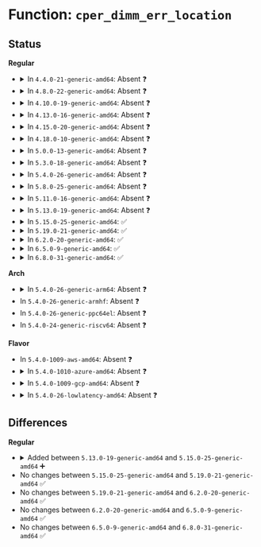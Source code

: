# Function: <code>cper_dimm_err_location</code>

## Status
<b>Regular</b>
<ul>
<li>
<details>
<summary>In <code>4.4.0-21-generic-amd64</code>: Absent ❓</summary>

```json
{
  "name": "cper_dimm_err_location",
  "collision_type": "Unique Static",
  "inline_type": "Selective",
  "funcs": [
    {
      "addr": 18446744071586003040,
      "name": "cper_dimm_err_location",
      "external": false,
      "loc": "drivers/firmware/efi/cper.c:252",
      "file": "drivers/firmware/efi/cper.c",
      "inline": "not declared, inlined",
      "caller_inline": [],
      "caller_func": [
        "drivers/firmware/efi/cper.c:cper_estatus_print_section",
        "drivers/firmware/efi/cper.c:cper_mem_err_unpack"
      ]
    }
  ],
  "symbols": [
    {
      "addr": 18446744071586003040,
      "name": "cper_dimm_err_location.constprop.2",
      "section": ".text",
      "bind": "STB_LOCAL",
      "size": 184
    }
  ]
}
```
</details>
</li>
<li>
<details>
<summary>In <code>4.8.0-22-generic-amd64</code>: Absent ❓</summary>

```json
{
  "name": "cper_dimm_err_location",
  "collision_type": "Unique Static",
  "inline_type": "Selective",
  "funcs": [
    {
      "addr": 18446744071586411040,
      "name": "cper_dimm_err_location",
      "external": false,
      "loc": "drivers/firmware/efi/cper.c:252",
      "file": "drivers/firmware/efi/cper.c",
      "inline": "not declared, inlined",
      "caller_inline": [],
      "caller_func": [
        "drivers/firmware/efi/cper.c:cper_estatus_print_section",
        "drivers/firmware/efi/cper.c:cper_mem_err_unpack"
      ]
    }
  ],
  "symbols": [
    {
      "addr": 18446744071586411040,
      "name": "cper_dimm_err_location.constprop.2",
      "section": ".text",
      "bind": "STB_LOCAL",
      "size": 184
    }
  ]
}
```
</details>
</li>
<li>
<details>
<summary>In <code>4.10.0-19-generic-amd64</code>: Absent ❓</summary>

```json
{
  "name": "cper_dimm_err_location",
  "collision_type": "Unique Static",
  "inline_type": "Selective",
  "funcs": [
    {
      "addr": 18446744071586620352,
      "name": "cper_dimm_err_location",
      "external": false,
      "loc": "drivers/firmware/efi/cper.c:252",
      "file": "drivers/firmware/efi/cper.c",
      "inline": "not declared, inlined",
      "caller_inline": [],
      "caller_func": [
        "drivers/firmware/efi/cper.c:cper_estatus_print_section",
        "drivers/firmware/efi/cper.c:cper_mem_err_unpack"
      ]
    }
  ],
  "symbols": [
    {
      "addr": 18446744071586620352,
      "name": "cper_dimm_err_location.constprop.2",
      "section": ".text",
      "bind": "STB_LOCAL",
      "size": 184
    }
  ]
}
```
</details>
</li>
<li>
<details>
<summary>In <code>4.13.0-16-generic-amd64</code>: Absent ❓</summary>

```json
{
  "name": "cper_dimm_err_location",
  "collision_type": "Unique Static",
  "inline_type": "Selective",
  "funcs": [
    {
      "addr": 18446744071586744144,
      "name": "cper_dimm_err_location",
      "external": false,
      "loc": "drivers/firmware/efi/cper.c:375",
      "file": "drivers/firmware/efi/cper.c",
      "inline": "not declared, inlined",
      "caller_inline": [],
      "caller_func": [
        "drivers/firmware/efi/cper.c:cper_estatus_print_section",
        "drivers/firmware/efi/cper.c:cper_mem_err_unpack"
      ]
    }
  ],
  "symbols": [
    {
      "addr": 18446744071586744144,
      "name": "cper_dimm_err_location.constprop.2",
      "section": ".text",
      "bind": "STB_LOCAL",
      "size": 189
    }
  ]
}
```
</details>
</li>
<li>
<details>
<summary>In <code>4.15.0-20-generic-amd64</code>: Absent ❓</summary>

```json
{
  "name": "cper_dimm_err_location",
  "collision_type": "Unique Static",
  "inline_type": "Selective",
  "funcs": [
    {
      "addr": 18446744071587228688,
      "name": "cper_dimm_err_location",
      "external": false,
      "loc": "drivers/firmware/efi/cper.c:375",
      "file": "drivers/firmware/efi/cper.c",
      "inline": "not declared, inlined",
      "caller_inline": [],
      "caller_func": [
        "drivers/firmware/efi/cper.c:cper_print_mem",
        "drivers/firmware/efi/cper.c:cper_mem_err_unpack"
      ]
    }
  ],
  "symbols": [
    {
      "addr": 18446744071587228688,
      "name": "cper_dimm_err_location.constprop.2",
      "section": ".text",
      "bind": "STB_LOCAL",
      "size": 189
    }
  ]
}
```
</details>
</li>
<li>
<details>
<summary>In <code>4.18.0-10-generic-amd64</code>: Absent ❓</summary>

```json
{
  "name": "cper_dimm_err_location",
  "collision_type": "Unique Static",
  "inline_type": "Selective",
  "funcs": [
    {
      "addr": 18446744071587529744,
      "name": "cper_dimm_err_location",
      "external": false,
      "loc": "drivers/firmware/efi/cper.c:257",
      "file": "drivers/firmware/efi/cper.c",
      "inline": "not declared, inlined",
      "caller_inline": [],
      "caller_func": [
        "drivers/firmware/efi/cper.c:cper_print_mem",
        "drivers/firmware/efi/cper.c:cper_mem_err_unpack",
        "drivers/firmware/efi/cper.c:cper_mem_err_unpack"
      ]
    }
  ],
  "symbols": [
    {
      "addr": 18446744071587529744,
      "name": "cper_dimm_err_location.constprop.4",
      "section": ".text",
      "bind": "STB_LOCAL",
      "size": 197
    }
  ]
}
```
</details>
</li>
<li>
<details>
<summary>In <code>5.0.0-13-generic-amd64</code>: Absent ❓</summary>

```json
{
  "name": "cper_dimm_err_location",
  "collision_type": "Unique Static",
  "inline_type": "Selective",
  "funcs": [
    {
      "addr": 18446744071587710592,
      "name": "cper_dimm_err_location",
      "external": false,
      "loc": "drivers/firmware/efi/cper.c:270",
      "file": "drivers/firmware/efi/cper.c",
      "inline": "not declared, inlined",
      "caller_inline": [],
      "caller_func": [
        "drivers/firmware/efi/cper.c:cper_print_mem",
        "drivers/firmware/efi/cper.c:cper_mem_err_unpack",
        "drivers/firmware/efi/cper.c:cper_mem_err_unpack"
      ]
    }
  ],
  "symbols": [
    {
      "addr": 18446744071587710592,
      "name": "cper_dimm_err_location.constprop.4",
      "section": ".text",
      "bind": "STB_LOCAL",
      "size": 197
    }
  ]
}
```
</details>
</li>
<li>
<details>
<summary>In <code>5.3.0-18-generic-amd64</code>: Absent ❓</summary>

```json
{
  "name": "cper_dimm_err_location",
  "collision_type": "Unique Static",
  "inline_type": "Selective",
  "funcs": [
    {
      "addr": 18446744071587989728,
      "name": "cper_dimm_err_location",
      "external": false,
      "loc": "drivers/firmware/efi/cper.c:258",
      "file": "drivers/firmware/efi/cper.c",
      "inline": "not declared, inlined",
      "caller_inline": [],
      "caller_func": [
        "drivers/firmware/efi/cper.c:cper_print_mem",
        "drivers/firmware/efi/cper.c:cper_mem_err_unpack",
        "drivers/firmware/efi/cper.c:cper_mem_err_unpack"
      ]
    }
  ],
  "symbols": [
    {
      "addr": 18446744071587989728,
      "name": "cper_dimm_err_location.constprop.0",
      "section": ".text",
      "bind": "STB_LOCAL",
      "size": 197
    }
  ]
}
```
</details>
</li>
<li>
<details>
<summary>In <code>5.4.0-26-generic-amd64</code>: Absent ❓</summary>

```json
{
  "name": "cper_dimm_err_location",
  "collision_type": "Unique Static",
  "inline_type": "Selective",
  "funcs": [
    {
      "addr": 18446744071588197088,
      "name": "cper_dimm_err_location",
      "external": false,
      "loc": "drivers/firmware/efi/cper.c:258",
      "file": "drivers/firmware/efi/cper.c",
      "inline": "not declared, inlined",
      "caller_inline": [],
      "caller_func": [
        "drivers/firmware/efi/cper.c:cper_print_mem",
        "drivers/firmware/efi/cper.c:cper_mem_err_unpack",
        "drivers/firmware/efi/cper.c:cper_mem_err_unpack"
      ]
    }
  ],
  "symbols": [
    {
      "addr": 18446744071588197088,
      "name": "cper_dimm_err_location.constprop.0",
      "section": ".text",
      "bind": "STB_LOCAL",
      "size": 197
    }
  ]
}
```
</details>
</li>
<li>
<details>
<summary>In <code>5.8.0-25-generic-amd64</code>: Absent ❓</summary>

```json
{
  "name": "cper_dimm_err_location",
  "collision_type": "Unique Static",
  "inline_type": "Selective",
  "funcs": [
    {
      "addr": 18446744071589063120,
      "name": "cper_dimm_err_location",
      "external": false,
      "loc": "drivers/firmware/efi/cper.c:258",
      "file": "drivers/firmware/efi/cper.c",
      "inline": "not declared, inlined",
      "caller_inline": [],
      "caller_func": [
        "drivers/firmware/efi/cper.c:cper_estatus_print_section",
        "drivers/firmware/efi/cper.c:cper_mem_err_unpack",
        "drivers/firmware/efi/cper.c:cper_mem_err_unpack"
      ]
    }
  ],
  "symbols": [
    {
      "addr": 18446744071589063120,
      "name": "cper_dimm_err_location.constprop.0",
      "section": ".text",
      "bind": "STB_LOCAL",
      "size": 196
    }
  ]
}
```
</details>
</li>
<li>
<details>
<summary>In <code>5.11.0-16-generic-amd64</code>: Absent ❓</summary>

```json
{
  "name": "cper_dimm_err_location",
  "collision_type": "Unique Static",
  "inline_type": "Selective",
  "funcs": [
    {
      "addr": 18446744071589069696,
      "name": "cper_dimm_err_location",
      "external": false,
      "loc": "drivers/firmware/efi/cper.c:271",
      "file": "drivers/firmware/efi/cper.c",
      "inline": "not declared, inlined",
      "caller_inline": [],
      "caller_func": [
        "drivers/firmware/efi/cper.c:cper_estatus_print_section",
        "drivers/firmware/efi/cper.c:cper_mem_err_unpack",
        "drivers/firmware/efi/cper.c:cper_mem_err_unpack"
      ]
    }
  ],
  "symbols": [
    {
      "addr": 18446744071589069696,
      "name": "cper_dimm_err_location.constprop.0",
      "section": ".text",
      "bind": "STB_LOCAL",
      "size": 196
    }
  ]
}
```
</details>
</li>
<li>
<details>
<summary>In <code>5.13.0-19-generic-amd64</code>: Absent ❓</summary>

```json
{
  "name": "cper_dimm_err_location",
  "collision_type": "Unique Static",
  "inline_type": "Selective",
  "funcs": [
    {
      "addr": 18446744071588956816,
      "name": "cper_dimm_err_location",
      "external": false,
      "loc": "drivers/firmware/efi/cper.c:271",
      "file": "drivers/firmware/efi/cper.c",
      "inline": "not declared, inlined",
      "caller_inline": [],
      "caller_func": [
        "drivers/firmware/efi/cper.c:cper_estatus_print_section",
        "drivers/firmware/efi/cper.c:cper_mem_err_unpack",
        "drivers/firmware/efi/cper.c:cper_mem_err_unpack"
      ]
    }
  ],
  "symbols": [
    {
      "addr": 18446744071588956816,
      "name": "cper_dimm_err_location.constprop.0",
      "section": ".text",
      "bind": "STB_LOCAL",
      "size": 179
    }
  ]
}
```
</details>
</li>
<li>
<details>
<summary>In <code>5.15.0-25-generic-amd64</code>: ✅</summary>

```c
int cper_dimm_err_location(struct cper_mem_err_compact * mem, char * msg)
```

```json
{
  "name": "cper_dimm_err_location",
  "collision_type": "Unique Static",
  "inline_type": "No",
  "funcs": [
    {
      "addr": 18446744071589666976,
      "name": "cper_dimm_err_location",
      "external": false,
      "loc": "drivers/firmware/efi/cper.c:268",
      "file": "drivers/firmware/efi/cper.c",
      "inline": "seen, unknown",
      "caller_inline": [],
      "caller_func": [
        "drivers/firmware/efi/cper.c:cper_print_mem",
        "drivers/firmware/efi/cper.c:cper_mem_err_unpack"
      ]
    }
  ],
  "symbols": [
    {
      "addr": 18446744071589666976,
      "name": "cper_dimm_err_location",
      "section": ".text",
      "bind": "STB_LOCAL",
      "size": 179
    }
  ]
}
```
</details>
</li>
<li>
<details>
<summary>In <code>5.19.0-21-generic-amd64</code>: ✅</summary>

```c
int cper_dimm_err_location(struct cper_mem_err_compact * mem, char * msg)
```

```json
{
  "name": "cper_dimm_err_location",
  "collision_type": "Unique Global",
  "inline_type": "No",
  "funcs": [
    {
      "addr": 18446744071591170784,
      "name": "cper_dimm_err_location",
      "external": true,
      "loc": "drivers/firmware/efi/cper.c:294",
      "file": "drivers/firmware/efi/cper.c",
      "inline": "seen, unknown",
      "caller_inline": [],
      "caller_func": [
        "drivers/edac/ghes_edac.c:ghes_edac_report_mem_error",
        "drivers/firmware/efi/cper.c:cper_print_mem",
        "drivers/firmware/efi/cper.c:cper_mem_err_unpack",
        "drivers/firmware/efi/cper.c:cper_mem_err_unpack"
      ]
    }
  ],
  "symbols": [
    {
      "addr": 18446744071591170784,
      "name": "cper_dimm_err_location",
      "section": ".text",
      "bind": "STB_GLOBAL",
      "size": 213
    }
  ]
}
```
</details>
</li>
<li>
<details>
<summary>In <code>6.2.0-20-generic-amd64</code>: ✅</summary>

```c
int cper_dimm_err_location(struct cper_mem_err_compact * mem, char * msg)
```

```json
{
  "name": "cper_dimm_err_location",
  "collision_type": "Unique Global",
  "inline_type": "No",
  "funcs": [
    {
      "addr": 18446744071592889376,
      "name": "cper_dimm_err_location",
      "external": true,
      "loc": "drivers/firmware/efi/cper.c:296",
      "file": "drivers/firmware/efi/cper.c",
      "inline": "seen, unknown",
      "caller_inline": [],
      "caller_func": [
        "drivers/edac/ghes_edac.c:ghes_edac_report_mem_error",
        "drivers/firmware/efi/cper.c:cper_print_mem",
        "drivers/firmware/efi/cper.c:cper_mem_err_unpack",
        "drivers/firmware/efi/cper.c:cper_mem_err_unpack"
      ]
    }
  ],
  "symbols": [
    {
      "addr": 18446744071592889376,
      "name": "cper_dimm_err_location",
      "section": ".text",
      "bind": "STB_GLOBAL",
      "size": 213
    }
  ]
}
```
</details>
</li>
<li>
<details>
<summary>In <code>6.5.0-9-generic-amd64</code>: ✅</summary>

```c
int cper_dimm_err_location(struct cper_mem_err_compact * mem, char * msg)
```

```json
{
  "name": "cper_dimm_err_location",
  "collision_type": "Unique Global",
  "inline_type": "No",
  "funcs": [
    {
      "addr": 18446744071593327952,
      "name": "cper_dimm_err_location",
      "external": true,
      "loc": "drivers/firmware/efi/cper.c:296",
      "file": "drivers/firmware/efi/cper.c",
      "inline": "seen, unknown",
      "caller_inline": [],
      "caller_func": [
        "drivers/edac/ghes_edac.c:ghes_edac_report_mem_error",
        "drivers/firmware/efi/cper.c:cper_print_mem",
        "drivers/firmware/efi/cper.c:cper_mem_err_unpack",
        "drivers/firmware/efi/cper.c:cper_mem_err_unpack"
      ]
    }
  ],
  "symbols": [
    {
      "addr": 18446744071593327952,
      "name": "cper_dimm_err_location",
      "section": ".text",
      "bind": "STB_GLOBAL",
      "size": 213
    }
  ]
}
```
</details>
</li>
<li>
<details>
<summary>In <code>6.8.0-31-generic-amd64</code>: ✅</summary>

```c
int cper_dimm_err_location(struct cper_mem_err_compact * mem, char * msg)
```

```json
{
  "name": "cper_dimm_err_location",
  "collision_type": "Unique Global",
  "inline_type": "No",
  "funcs": [
    {
      "addr": 18446744071594084992,
      "name": "cper_dimm_err_location",
      "external": true,
      "loc": "drivers/firmware/efi/cper.c:296",
      "file": "drivers/firmware/efi/cper.c",
      "inline": "seen, unknown",
      "caller_inline": [],
      "caller_func": [
        "drivers/edac/ghes_edac.c:ghes_edac_report_mem_error",
        "drivers/firmware/efi/cper.c:cper_print_mem",
        "drivers/firmware/efi/cper.c:cper_mem_err_unpack",
        "drivers/firmware/efi/cper.c:cper_mem_err_unpack"
      ]
    }
  ],
  "symbols": [
    {
      "addr": 18446744071594084992,
      "name": "cper_dimm_err_location",
      "section": ".text",
      "bind": "STB_GLOBAL",
      "size": 213
    }
  ]
}
```
</details>
</li>
</ul>
<b>Arch</b>
<ul>
<li>
<details>
<summary>In <code>5.4.0-26-generic-arm64</code>: Absent ❓</summary>

```json
{
  "name": "cper_dimm_err_location",
  "collision_type": "Unique Static",
  "inline_type": "Selective",
  "funcs": [
    {
      "addr": 18446603336501552376,
      "name": "cper_dimm_err_location",
      "external": false,
      "loc": "drivers/firmware/efi/cper.c:258",
      "file": "drivers/firmware/efi/cper.c",
      "inline": "not declared, inlined",
      "caller_inline": [],
      "caller_func": [
        "drivers/firmware/efi/cper.c:cper_print_mem",
        "drivers/firmware/efi/cper.c:cper_mem_err_unpack",
        "drivers/firmware/efi/cper.c:cper_mem_err_unpack"
      ]
    }
  ],
  "symbols": [
    {
      "addr": 18446603336501552376,
      "name": "cper_dimm_err_location.constprop.0",
      "section": ".text",
      "bind": "STB_LOCAL",
      "size": 212
    }
  ]
}
```
</details>
</li>
<li>
In <code>5.4.0-26-generic-armhf</code>: Absent ❓
</li>
<li>
In <code>5.4.0-26-generic-ppc64el</code>: Absent ❓
</li>
<li>
In <code>5.4.0-24-generic-riscv64</code>: Absent ❓
</li>
</ul>
<b>Flavor</b>
<ul>
<li>
In <code>5.4.0-1009-aws-amd64</code>: Absent ❓
</li>
<li>
<details>
<summary>In <code>5.4.0-1010-azure-amd64</code>: Absent ❓</summary>

```json
{
  "name": "cper_dimm_err_location",
  "collision_type": "Unique Static",
  "inline_type": "Selective",
  "funcs": [
    {
      "addr": 18446744071587518944,
      "name": "cper_dimm_err_location",
      "external": false,
      "loc": "drivers/firmware/efi/cper.c:258",
      "file": "drivers/firmware/efi/cper.c",
      "inline": "not declared, inlined",
      "caller_inline": [],
      "caller_func": [
        "drivers/firmware/efi/cper.c:cper_print_mem",
        "drivers/firmware/efi/cper.c:cper_mem_err_unpack",
        "drivers/firmware/efi/cper.c:cper_mem_err_unpack"
      ]
    }
  ],
  "symbols": [
    {
      "addr": 18446744071587518944,
      "name": "cper_dimm_err_location.constprop.0",
      "section": ".text",
      "bind": "STB_LOCAL",
      "size": 197
    }
  ]
}
```
</details>
</li>
<li>
<details>
<summary>In <code>5.4.0-1009-gcp-amd64</code>: Absent ❓</summary>

```json
{
  "name": "cper_dimm_err_location",
  "collision_type": "Unique Static",
  "inline_type": "Selective",
  "funcs": [
    {
      "addr": 18446744071588151616,
      "name": "cper_dimm_err_location",
      "external": false,
      "loc": "drivers/firmware/efi/cper.c:258",
      "file": "drivers/firmware/efi/cper.c",
      "inline": "not declared, inlined",
      "caller_inline": [],
      "caller_func": [
        "drivers/firmware/efi/cper.c:cper_print_mem",
        "drivers/firmware/efi/cper.c:cper_mem_err_unpack",
        "drivers/firmware/efi/cper.c:cper_mem_err_unpack"
      ]
    }
  ],
  "symbols": [
    {
      "addr": 18446744071588151616,
      "name": "cper_dimm_err_location.constprop.0",
      "section": ".text",
      "bind": "STB_LOCAL",
      "size": 197
    }
  ]
}
```
</details>
</li>
<li>
<details>
<summary>In <code>5.4.0-26-lowlatency-amd64</code>: Absent ❓</summary>

```json
{
  "name": "cper_dimm_err_location",
  "collision_type": "Unique Static",
  "inline_type": "Selective",
  "funcs": [
    {
      "addr": 18446744071588269024,
      "name": "cper_dimm_err_location",
      "external": false,
      "loc": "drivers/firmware/efi/cper.c:258",
      "file": "drivers/firmware/efi/cper.c",
      "inline": "not declared, inlined",
      "caller_inline": [],
      "caller_func": [
        "drivers/firmware/efi/cper.c:cper_print_mem",
        "drivers/firmware/efi/cper.c:cper_mem_err_unpack",
        "drivers/firmware/efi/cper.c:cper_mem_err_unpack"
      ]
    }
  ],
  "symbols": [
    {
      "addr": 18446744071588269024,
      "name": "cper_dimm_err_location.constprop.0",
      "section": ".text",
      "bind": "STB_LOCAL",
      "size": 197
    }
  ]
}
```
</details>
</li>
</ul>

## Differences
<b>Regular</b>
<ul>
<li>
<details>
<summary>Added between <code>5.13.0-19-generic-amd64</code> and <code>5.15.0-25-generic-amd64</code> ➕</summary>

```c
int cper_dimm_err_location(struct cper_mem_err_compact * mem, char * msg)
```
</details>
</li>
<li>
No changes between <code>5.15.0-25-generic-amd64</code> and <code>5.19.0-21-generic-amd64</code> ✅
</li>
<li>
No changes between <code>5.19.0-21-generic-amd64</code> and <code>6.2.0-20-generic-amd64</code> ✅
</li>
<li>
No changes between <code>6.2.0-20-generic-amd64</code> and <code>6.5.0-9-generic-amd64</code> ✅
</li>
<li>
No changes between <code>6.5.0-9-generic-amd64</code> and <code>6.8.0-31-generic-amd64</code> ✅
</li>
</ul>
